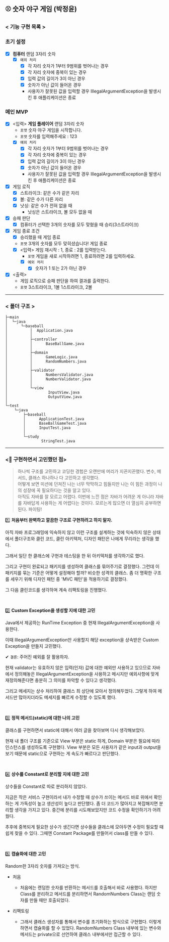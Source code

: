 ## ⚾ 숫자 야구 게임 (박정윤)

### < 기능 구현 목록 >

### 초기 설정

- [x] **컴퓨터** 랜덤 3자리 숫자
    - [x] `예외 처리`
        - [x] 각 자리 숫자가 1부터 9범위를 벗어나는 경우
        - [x] 각 자리 숫자에 중복이 있는 경우
        - [x] 입력 값의 길이가 3이 아닌 경우
        - [x] 숫자가 아닌 값이 들어온 경우
        - 사용자가 잘못된 값을 입력할 경우 IllegalArgumentException을 발생시킨 후 애플리케이션은 종료

### 메인 MVP
- [x] <입력> **게임 플레이어** 랜덤 3자리 숫자
    - `포맷` 숫자 야구 게임을 시작합니다.
    - `포맷` 숫자를 입력해주세요 : 123
    - [x] `예외 처리`
        - [x] 각 자리 숫자가 1부터 9범위를 벗어나는 경우
        - [x] 각 자리 숫자에 중복이 있는 경우
        - [x] 입력 값의 길이가 3이 아닌 경우
        - [x] 숫자가 아닌 값이 들어온 경우
        - 사용자가 잘못된 값을 입력할 경우 IllegalArgumentException을 발생시킨 후 애플리케이션은 종료
- [x] 게임 로직
    - [x] 스트라이크: 같은 수가 같은 자리 
    - [x] 볼: 같은 수가 다른 자리
    - [x] 낫싱: 같은 수가 전혀 없을 때
      - 낫싱은 스트라이크, 볼 모두 없을 때
- [x] 승패 판단
    - [x] 컴퓨터가 선택한 3개의 숫자를 모두 맞혔을 때 승리(3스트라이크)
- [x] 게임 종료 조건
  - [x] 승리했을 때 게임 종료
  - `포맷` 3개의 숫자를 모두 맞히셨습니다! 게임 종료
  - [x] <입력> 게임 재시작 : 1, 종료 : 2를 입력받는다.
    - `포맷` 게임을 새로 시작하려면 1, 종료하려면 2를 입력하세요.
    - [x] `예외 처리`
      - [x] 숫자가 1 또는 2가 아닌 경우
- [x] <출력>
  - 게임 로직으로 승패 판단을 하여 결과를 출력한다.
  - `포맷` 3스트라이크, 1볼 1스트라이크, 2볼

---

### < 폴더 구조 >

```
├─main
│  └─java
│      └─baseball
│          │  Application.java
│          │
│          ├─controller
│          │      BaseBallGame.java
│          │
│          ├─domain
│          │      GameLogic.java
│          │      RandomNumbers.java
│          │
│          ├─validator
│          │      NumbersValidator.java
│          │      NumberValidator.java
│          │
│          └─view
│                  InputView.java
│                  OutputView.java
│
└─test
    └─java
        ├─baseball
        │      ApplicationTest.java
        │      BaseBallGameTest.java
        │      InputTest.java
        │
        └─study
                StringTest.java
```

---

### <🧐 구현하면서 고민했던 점>
> 하나씩 구조를 고민하고 코딩한 경험은 오랜만에 머리가 지끈지끈했다. 변수, 메서드, 클래스 하나하나 다 고민하고 생각했다. <br>
> 어떻게 보면 미션에 던져진 나는 너무 막막하고 힘들지만 나는 이 힘든 과정이 나의 성장에 꼭 필요하다는 것을 알고 있다. <br>
> 아직도 자바를 잘 모르고 어렵다. 이번에 느낀 점은 자바가 어려운 게 아니라 자바를 자바답게 사용하는 게 어렵다는 것이다. 모르는게 많으면 더 열심히 공부하면 된다. 파이팅!

1️⃣ **처음부터 완벽하고 깔끔한 구조로 구현하려고 하지 말자.**

아직 자바 프로그래밍에 익숙하지 않고 이런 구조를 설계하는 것에 익숙하지 않은 상태에서 폴더구조와 클린 코드, 클린 아키텍처, 디자인 패턴은 나에게 무리라는 생각을 했다.

그래서 일단 한 클래스에 구현과 테스팅을 한 뒤 아키텍처를 생각하기로 했다.

그리고 구현이 완료되고 패키지를 생성하여 클래스를 묶어주기로 결정했다. 그런데 이 패키지를 묶는 기준은 어떻게 설정해야 할까? 비슷한 성격의 클래스. 좀 더 명확한 구조를 세우기 위해 디자인 패턴 중 'MVC 패턴'을 적용하기로 결정했다.

그 다음 클린코드를 생각하며 계속 리팩토링을 진행했다.

<br>

2️⃣ **Custom Exception을 생성할 지에 대한 고민**

Java에서 제공하는 RunTime Exception 중 현재 IllegalArgumentException을 사용한다.

이때 IllegalArgumentException만 사용할지 해당 exception을 상속받은 Custom Exception을 만들지 고민했다.

✔ `결론`: 주어진 예외를 잘 활용하자.

현재 validator는 유효하지 않은 입력(인자) 값에 대한 예외만 사용하고 있으므로 자바에서 정의해놓은 IllegalArgumentException을 사용하고 메시지만 예외사항에 맞게 재정의해준다면 충분히 그 의미를 파악할 수 있다고 생각했다.

그리고 메세지는 상수 처리하여 클래스 최 상단에 모아서 정의해두었다. 그렇게 하여 메서드만 많아지더라도 메세지를 빠르게 수정할 수 있도록 했다.

<br>

3️⃣ **정적 메서드(static)에 대한 나의 고민**

클래스를 구현하면서 static에 대해서 여러 글을 찾아보며 다시 생각해보았다.

현재 내 폴더 구조를 기준으로 View 부분은 static 하게, Domain 부분은 필요에 따라 인스턴스를 생성하도록 구현했다.
View 부분은 모든 사용자가 같은 input과 output을 보기 때문에 static으로 구현하는 게 속도가 빠르다고 판단했다.

<br>

4️⃣ **상수를 Constant로 분리할 지에 대한 고민**

상수들을 Constant로 따로 분리하지 않았다.

지금은 작은 서비스 구현이라서 내가 수정할 때 상수가 쓰이는 메서드 바로 위에서 확인하는 게 가독성이 높고 생산성이 높다고 판단했다.
좀 더 코드가 많아지고 복잡해지면 분리할 생각을 가지고 있다.
중간에 분리를 시도해보았지만 코드 수정을 확인하기가 어려웠다.

추후에 중복되게 필요한 상수가 생긴다면 상수들을 클래스에 모아두면 수정이 필요할 때 쉽게 찾을 수 있다.
그때엔 Constant Package를 만들어서 class를 만들 수 있다.

<br>

5️⃣ **캡슐화에 대한 고민**

Random한 3자리 숫자를 가져오는 방식.

- 처음
  - 처음에는 랜덤한 숫자를 반환하는 메서드를 호출해서 바로 사용했다. 하지만 Class를 분리하고 메서드를 분리하면서 RandomNumbers Class는 랜덤 숫자를 만들 때만 호출되었다.

- 리팩토링
  - 그래서 클래스 생성자를 통해서 변수를 초기화하는 방식으로 구현했다.
  이렇게 하면서 캡슐화를 할 수 있었다.
  RandomNumbers Class 내부에 있는 변수와 메서드는 private으로 선언하여 클래스 내부에서만 접근할 수 있다.